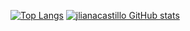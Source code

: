 [![Top Langs](https://github-readme-stats.vercel.app/api/top-langs/?username=jlianacastillo&langs_count=5)](https://github.com/jlianacastillo/github-readme-stats)
[![jlianacastillo GitHub stats](https://github-readme-stats.vercel.app/api?username=jlianacastillo)](https://github.com/jlianacastillo/github-readme-stats)

